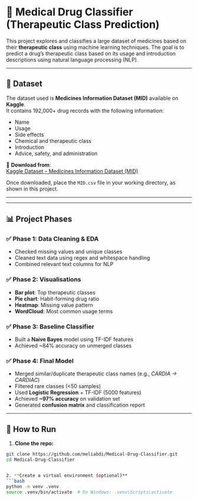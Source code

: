 # 🧬 Medical Drug Classifier (Therapeutic Class Prediction)

This project explores and classifies a large dataset of medicines based on their **therapeutic class** using machine learning techniques. The goal is to predict a drug’s therapeutic class based on its usage and introduction descriptions using natural language processing (NLP).

---

## 📂 Dataset

The dataset used is **Medicines Information Dataset (MID)** available on **Kaggle**.  
It contains 192,000+ drug records with the following information:
- Name
- Usage
- Side effects
- Chemical and therapeutic class
- Introduction
- Advice, safety, and administration

🔗 **Download from**:  
[Kaggle Dataset – Medicines Information Dataset (MID)](https://www.kaggle.com/datasets/imtkaggleteam/medical-information-dataset)

Once downloaded, place the `MID.csv` file in your working directory, as shown in this project.

---


---

## 📊 Project Phases

### ✅ Phase 1: Data Cleaning & EDA
- Checked missing values and unique classes
- Cleaned text data using regex and whitespace handling
- Combined relevant text columns for NLP

### ✅ Phase 2: Visualisations
- **Bar plot**: Top therapeutic classes
- **Pie chart**: Habit-forming drug ratio
- **Heatmap**: Missing value pattern
- **WordCloud**: Most common usage terms

### ✅ Phase 3: Baseline Classifier
- Built a **Naive Bayes** model using TF-IDF features
- Achieved ~84% accuracy on unmerged classes

### ✅ Phase 4: Final Model
- Merged similar/duplicate therapeutic class names (e.g., *CARDIA → CARDIAC*)
- Filtered rare classes (<50 samples)
- Used **Logistic Regression** + TF-IDF (5000 features)
- Achieved **~97% accuracy** on validation set
- Generated **confusion matrix** and classification report

---

## 🚀 How to Run

1. **Clone the repo:**
```bash
git clone https://github.com/meliabdi/Medical-Drug-Classifier.git
cd Medical-Drug-Classifier


2. **Create a virtual environment (optional)**
```bash
python -m venv .venv
source .venv/bin/activate  # On Windows: .venv\Scripts\activate


